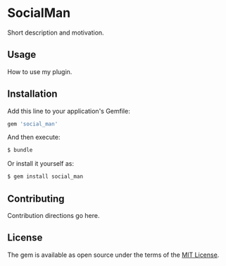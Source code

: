 # SocialMan
Short description and motivation.

## Usage
How to use my plugin.

## Installation
Add this line to your application's Gemfile:

```ruby
gem 'social_man'
```

And then execute:
```bash
$ bundle
```

Or install it yourself as:
```bash
$ gem install social_man
```

## Contributing
Contribution directions go here.

## License
The gem is available as open source under the terms of the [MIT License](https://opensource.org/licenses/MIT).
